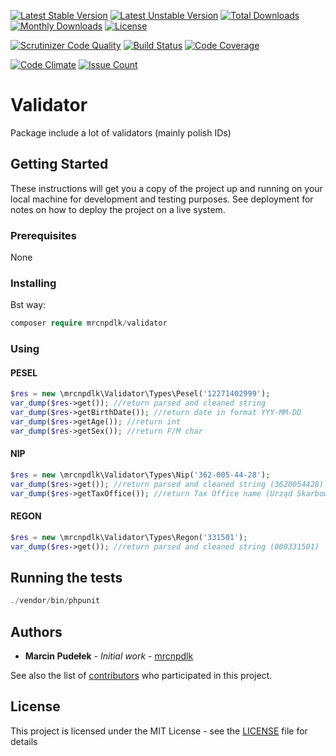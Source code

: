 
[![Latest Stable Version](https://img.shields.io/github/release/mrcnpdlk/validator.svg)](https://packagist.org/packages/mrcnpdlk/validator)
[![Latest Unstable Version](https://poser.pugx.org/mrcnpdlk/validator/v/unstable.png)](https://packagist.org/packages/mrcnpdlk/validator)
[![Total Downloads](https://img.shields.io/packagist/dt/mrcnpdlk/validator.svg)](https://packagist.org/packages/mrcnpdlk/validator)
[![Monthly Downloads](https://img.shields.io/packagist/dm/mrcnpdlk/validator.svg)](https://packagist.org/packages/mrcnpdlk/validator)
[![License](https://img.shields.io/packagist/l/mrcnpdlk/validator.svg)](https://packagist.org/packages/mrcnpdlk/validator)    

[![Scrutinizer Code Quality](https://scrutinizer-ci.com/g/mrcnpdlk/validator/badges/quality-score.png?b=master)](https://scrutinizer-ci.com/g/mrcnpdlk/validator/?branch=master) 
[![Build Status](https://scrutinizer-ci.com/g/mrcnpdlk/validator/badges/build.png?b=master)](https://scrutinizer-ci.com/g/mrcnpdlk/validator/build-status/master)
[![Code Coverage](https://scrutinizer-ci.com/g/mrcnpdlk/validator/badges/coverage.png?b=master)](https://scrutinizer-ci.com/g/mrcnpdlk/validator/?branch=master)

[![Code Climate](https://codeclimate.com/github/mrcnpdlk/validator/badges/gpa.svg)](https://codeclimate.com/github/mrcnpdlk/validator) 
[![Issue Count](https://codeclimate.com/github/mrcnpdlk/validator/badges/issue_count.svg)](https://codeclimate.com/github/mrcnpdlk/validator)

# Validator

Package include a lot of validators (mainly polish IDs)

## Getting Started

These instructions will get you a copy of the project up and running on your local machine for development and testing purposes. See deployment for notes on how to deploy the project on a live system.

### Prerequisites

None

### Installing

Bst way:

```php
composer require mrcnpdlk/validator
```

### Using

#### PESEL
```php
$res = new \mrcnpdlk\Validator\Types\Pesel('12271402999');
var_dump($res->get()); //return parsed and cleaned string
var_dump($res->getBirthDate()); //return date in format YYY-MM-DD
var_dump($res->getAge()); //return int
var_dump($res->getSex()); //return F/M char
```

#### NIP
```php
$res = new \mrcnpdlk\Validator\Types\Nip('362-005-44-28');
var_dump($res->get()); //return parsed and cleaned string (3620054428)
var_dump($res->getTaxOffice()); //return Tax Office name (Urząd Skarbowy Poznań-Nowe Miasto)
```

#### REGON
```php
$res = new \mrcnpdlk\Validator\Types\Regon('331501');
var_dump($res->get()); //return parsed and cleaned string (000331501)
```

## Running the tests

```php
./vendor/bin/phpunit
```

## Authors

* **Marcin Pudełek** - *Initial work* - [mrcnpdlk](https://github.com/mrcnpdlk)

See also the list of [contributors](https://github.com/mrcnpdlk/validator/graphs/contributors) who participated in this project.

## License

This project is licensed under the MIT License - see the [LICENSE](https://github.com/mrcnpdlk/validator/blob/master/LICENSE) file for details

